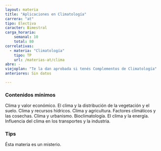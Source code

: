 ```yaml
---
layout: materia
title: "Aplicaciones en Climatología"
carrera: "at"
tipo: Electiva
caracter: Bimestral
carga_horaria: 
    semanal: 10
    total: 80
correlativas: 
  - materia: "Climatología"
    tipo: TP
    url: /materias-at/clima
abre: -
viejoplan: "Te la dan aprobada si tenés Complementos de Climatología"
anteriores: Sin datos

---
```


### Contenidos mínimos
Clima y valor económico. El clima y la distribución de la vegetación y el suelo. Clima y recursos hídricos. Clima y agricultura. Factores climáticos y las cosechas. Clima y urbanismo. Bioclimatología. El clima y la energía. Influencia del clima en los transportes y la industria.

### Tips
Ésta materia es un misterio. 